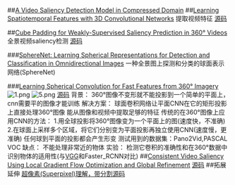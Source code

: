 ##[A Video Saliency Detection Model in Compressed Domain](https://ieeexplore.ieee.org/abstract/document/6560380)
##[Learning Spatiotemporal Features with 3D Convolutional Networks](http://vlg.cs.dartmouth.edu/c3d/)
提取视频特征
[源码](http://vlg.cs.dartmouth.edu/c3d/)

##[Cube Padding for Weakly-Supervised Saliency Prediction in 360° Videos](http://openaccess.thecvf.com/content_cvpr_2018/html/Cheng_Cube_Padding_for_CVPR_2018_paper.html)
全景视频saliency检测
[源码](https://aliensunmin.github.io/project/360saliency/)

###[SphereNet: Learning Spherical Representations for Detection and Classification in Omnidirectional Images](http://openaccess.thecvf.com/content_ECCV_2018/html/Benjamin_Coors_SphereNet_Learning_Spherical_ECCV_2018_paper.html)
一种全景图上探测和分类的球面表示网络(SphereNet)

###[Learning Spherical Convolution for Fast Features from 360° Imagery](http://papers.nips.cc/paper/6656-learning-spherical-convolution-for-fast-features-from-360-imagery)
<img src="https://i.loli.net/2019/03/26/5c9997cedf2b3.png" alt="1.png" title="1.png" />
<img src="https://i.loli.net/2019/03/29/5c9d7620f1d5e.png" alt="5.png" title="5.png" />
[源码](https://github.com/sammy-su/Spherical-Convolution)
背景：
360°图像不变形就不能投影到一个简单的平面上，cnn需要平的图像才能训练
解决方案：
球面卷积网络让平面CNN在它的矩形投影上直接处理360°图像
能从图像和视频中提取足够的特征
传统的在360°图像上应用CNN的方法：
1.用全球投影将360°图像变为一个平面上的图(速度快，不准确)
2.在球面上采样多个区域，将它们分别变为平面投影再独立使用CNN(速度慢，更准确)
任何球到平面的投影都会产生形变
测试用到的数据集：Pano2Vid,PASCAL VOC
缺点：
不能处理非常近的物体
实验：
检测它卷积的准确性和在360°数据中识别物体的适用性(与[VGG](https://github.com/rbgirshick/py-faster-rcnn)和Faster_RCNN对比)
##[Consistent Video Saliency Using Local Gradient Flow Optimization and Global Refinement](https://ieeexplore.ieee.org/abstract/document/7164324)
[源码](https://github.com/shenjianbing/Consistent-video-saliency-using-local-gradient-flow-optimization-and-global-refinement)
##拓展延伸
[超像素(Superpixel)理解，带分割源码](https://blog.csdn.net/linear_luo/article/details/52588515)